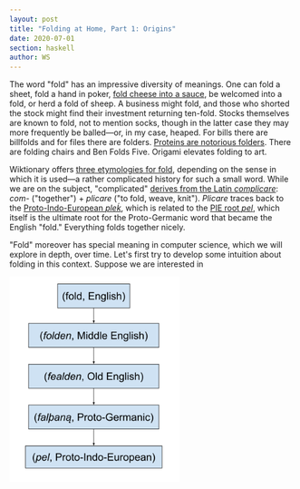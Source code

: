 ```yaml
---
layout: post
title: "Folding at Home, Part 1: Origins"
date: 2020-07-01
section: haskell
author: WS
---
```


The word "fold" has an impressive diversity of meanings. One can fold a sheet,
fold a hand in poker, [fold cheese into a sauce](https://www.youtube.com/watch?v=NywzrUJnmTo),
be welcomed into a fold, or herd a fold of sheep. A business might fold, and those who
shorted the stock might find their investment returning ten-fold. Stocks themselves
are known to fold, not to mention socks, though in the latter case they may more frequently
be balled—or, in my case, heaped. For bills there are billfolds and for files there
are folders. [Proteins are notorious folders](https://foldingathome.org/about/). There are
folding chairs and Ben Folds Five. Origami elevates folding to art.

Wiktionary offers [three etymologies for fold](https://en.wiktionary.org/wiki/fold),
depending on the sense in which it is used—a rather complicated history for such a
small word. While we are on the subject, "complicated"
[derives from the Latin _complicare_](https://en.wiktionary.org/wiki/complicate#English):
_com-_ ("together") + _plicare_ ("to fold, weave, knit"). _Plicare_ traces back to the
[Proto-Indo-European _pleḱ_](https://en.wiktionary.org/wiki/Reconstruction:Proto-Indo-European/ple%E1%B8%B1-),
which is related to the [PIE root _pel_](https://en.wiktionary.org/wiki/Reconstruction:Proto-Indo-European/pel-),
which itself is the ultimate root for the Proto-Germanic word that became the English
"fold." Everything folds together nicely.

"Fold" moreover has special meaning in computer science, which we will explore in depth,
over time. Let's first try to develop some intuition about folding in this context. Suppose
we are interested in  

<img 
    src="/assets/images/posts/fold_etym.svg" 
    alt="alt text" 
    width="300" 
    class="img-fluid mx-auto d-block">
